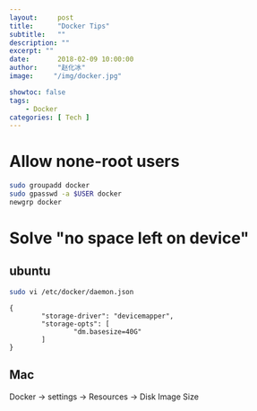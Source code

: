 ```yaml
---
layout:     post
title:      "Docker Tips"
subtitle:   ""
description: ""
excerpt: ""
date:       2018-02-09 10:00:00
author:     "赵化冰"
image:     "/img/docker.jpg"

showtoc: false
tags:
    - Docker
categories: [ Tech ]
---
```


# Allow none-root users

```bash
sudo groupadd docker
sudo gpasswd -a $USER docker
newgrp docker
```

# Solve "no space left on device"

## ubuntu

```bash
sudo vi /etc/docker/daemon.json
```

```josn
{
        "storage-driver": "devicemapper",
        "storage-opts": [
                "dm.basesize=40G"
        ]
}
```

## Mac

Docker -> settings -> Resources -> Disk Image Size
